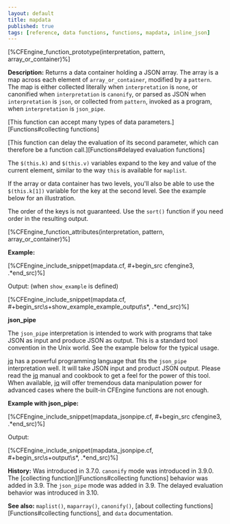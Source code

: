 ```yaml
---
layout: default
title: mapdata
published: true
tags: [reference, data functions, functions, mapdata, inline_json]
---
```


[%CFEngine_function_prototype(interpretation, pattern, array_or_container)%]

**Description:** Returns a data container holding a JSON array. The
array is a map across each element of `array_or_container`, modified by
a `pattern`. The map is either collected literally when `interpretation`
is `none`, or canonified when `interpretation` is `canonify`,
or parsed as JSON when `interpretation` is `json`, or collected from `pattern`,
invoked as a program, when `interpretation` is `json_pipe`.

[This function can accept many types of data parameters.][Functions#collecting functions]

[This function can delay the evaluation of its second parameter, which can therefore be a function call.][Functions#delayed evaluation functions]

The `$(this.k)` and `$(this.v)` variables expand to the key and value
of the current element, similar to the way `this` is available for
`maplist`.

If the array or data container has two levels, you'll also be able to
use the `$(this.k[1])` variable for the key at the second level. See
the example below for an illustration.

The order of the keys is not guaranteed. Use the `sort()` function if
you need order in the resulting output.

[%CFEngine_function_attributes(interpretation, pattern, array_or_container)%]

**Example:**

[%CFEngine_include_snippet(mapdata.cf, #\+begin_src cfengine3, .*end_src)%]

Output: (when `show_example` is defined)

[%CFEngine_include_snippet(mapdata.cf, #\+begin_src\s+show_example_example_output\s*, .*end_src)%]

**json_pipe**

The `json_pipe` interpretation is intended to work with programs that take JSON
as input and produce JSON as output. This is a standard tool convention in the
Unix world. See the example below for the typical usage.

[jq](https://stedolan.github.io/jq/) has a powerful programming language that
fits the `json_pipe` interpretation well. It will take JSON input and product
JSON output. Please read the [jq](https://stedolan.github.io/jq/) manual and
cookbook to get a feel for the power of this tool. When available,
[jq](https://stedolan.github.io/jq/) will offer tremendous data manipulation
power for advanced cases where the built-in CFEngine functions are not enough.

**Example with json_pipe:**

[%CFEngine_include_snippet(mapdata_jsonpipe.cf, #\+begin_src cfengine3, .*end_src)%]

Output:

[%CFEngine_include_snippet(mapdata_jsonpipe.cf, #\+begin_src\s+output\s*, .*end_src)%]


**History:** Was introduced in 3.7.0. `canonify` mode was introduced in 3.9.0. The [collecting function][Functions#collecting functions] behavior was added in 3.9. The `json_pipe` mode was added in 3.9. The delayed evaluation behavior was introduced in 3.10.

**See also:** `maplist()`, `maparray()`, `canonify()`, [about collecting functions][Functions#collecting functions], and `data` documentation.
